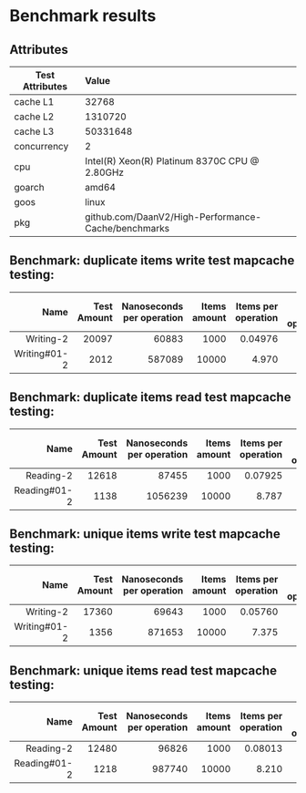 # Benchmark results

## Attributes

|Test Attributes|Value|
|---------------|:-----|
|cache L1|32768|
|cache L2|1310720|
|cache L3|50331648|
|concurrency|2|
|cpu|Intel(R) Xeon(R) Platinum 8370C CPU @ 2.80GHz|
|goarch|amd64|
|goos|linux|
|pkg|github.com/DaanV2/High-Performance-Cache/benchmarks|

## Benchmark: duplicate items write test mapcache testing: 

|Name|Test Amount|Nanoseconds per operation|Items amount|Items per operation|Bytes per operation|Allocations per operation|
|----:|---:|---:|---:|---:|---:|---:|
|Writing-2|20097|60883|1000|0.04976|168|4|
|Writing#01-2|2012|587089|10000|4.970|168|4|

## Benchmark: duplicate items read test mapcache testing: 

|Name|Test Amount|Nanoseconds per operation|Items amount|Items per operation|Bytes per operation|Allocations per operation|
|----:|---:|---:|---:|---:|---:|---:|
|Reading-2|12618|87455|1000|0.07925|176|4|
|Reading#01-2|1138|1056239|10000|8.787|176|4|

## Benchmark: unique items write test mapcache testing: 

|Name|Test Amount|Nanoseconds per operation|Items amount|Items per operation|Bytes per operation|Allocations per operation|
|----:|---:|---:|---:|---:|---:|---:|
|Writing-2|17360|69643|1000|0.05760|168|4|
|Writing#01-2|1356|871653|10000|7.375|168|4|

## Benchmark: unique items read test mapcache testing: 

|Name|Test Amount|Nanoseconds per operation|Items amount|Items per operation|Bytes per operation|Allocations per operation|
|----:|---:|---:|---:|---:|---:|---:|
|Reading-2|12480|96826|1000|0.08013|176|4|
|Reading#01-2|1218|987740|10000|8.210|176|4|

